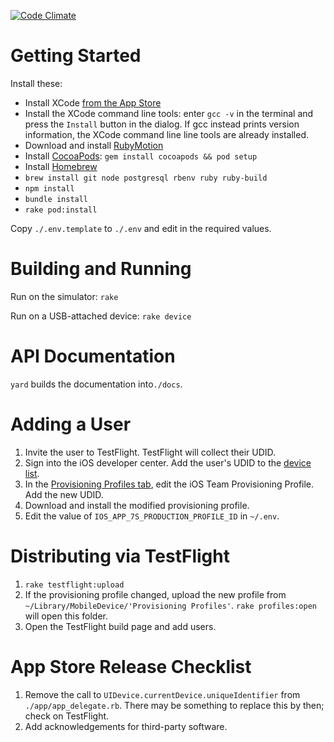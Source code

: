 [![Code Climate](https://codeclimate.com/repos/5290f2d67e00a43c5d053345/badges/923265ce69ba80f69de3/gpa.png)](https://codeclimate.com/repos/5290f2d67e00a43c5d053345/feed)

# Getting Started

Install these:

* Install XCode [from the App Store](https://itunes.apple.com/us/app/xcode/id497799835)
* Install the XCode command line tools: enter `gcc -v` in the terminal and press the `Install` button in the dialog. If gcc instead prints version information, the XCode command line line tools are already installed.
* Download and install [RubyMotion](http://www.rubymotion.com/developer-center/guides/getting-started/)
* Install [CocoaPods](http://cocoapods.org/): `gem install cocoapods && pod setup`
* Install [Homebrew](http://brew.sh)
* `brew install git node postgresql rbenv ruby ruby-build`
* `npm install`
* `bundle install`
* `rake pod:install`

Copy `./.env.template` to `./.env` and edit in the required values.


# Building and Running

Run on the simulator: `rake`

Run on a USB-attached device: `rake device`


# API Documentation

`yard` builds the documentation into`./docs`.


# Adding a User
1. Invite the user to TestFlight. TestFlight will collect their UDID.
2. Sign into the iOS developer center. Add the user's UDID to the [device list](https://developer.apple.com/account/ios/device/deviceList.action).
3. In the [Provisioning Profiles tab](https://developer.apple.com/account/ios/profile/profileList.action), edit the iOS Team Provisioning Profile. Add the new UDID.
4. Download and install the modified provisioning profile.
5. Edit the value of `IOS_APP_7S_PRODUCTION_PROFILE_ID` in `~/.env`.


# Distributing via TestFlight
1. `rake testflight:upload`
2. If the provisioning profile changed, upload the new profile from `~/Library/MobileDevice/'Provisioning Profiles'`.
`rake profiles:open` will open this folder.
3. Open the TestFlight build page and add users.


# App Store Release Checklist
1. Remove the call to `UIDevice.currentDevice.uniqueIdentifier` from `./app/app_delegate.rb`.
There may be something to replace this by then; check on TestFlight.
2. Add acknowledgements for third-party software.

